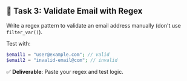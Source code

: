 ## 🧩 Task 3: Validate Email with Regex

Write a regex pattern to validate an email address manually (don't use `filter_var()`).

Test with:
```php
$email1 = "user@example.com"; // valid
$email2 = "invalid-email@com"; // invalid
```

✅ **Deliverable**: Paste your regex and test logic.